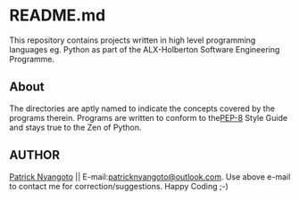 # README.md
This repository contains projects written in high level programming languages eg. Python as
part of the ALX-Holberton Software Engineering Programme.

## About
The directories are aptly named to indicate the concepts covered by the programs therein. Programs are written to conform to the[PEP-8](https://www.python.org/dev/peps/pep-0008/) Style Guide and stays true to the Zen of Python.

## AUTHOR
[Patrick Nyangoto](https://github.com/nyangoto) || E-mail:patricknyangoto@outlook.com.
Use above e-mail to contact me for correction/suggestions.
Happy Coding ;-)
